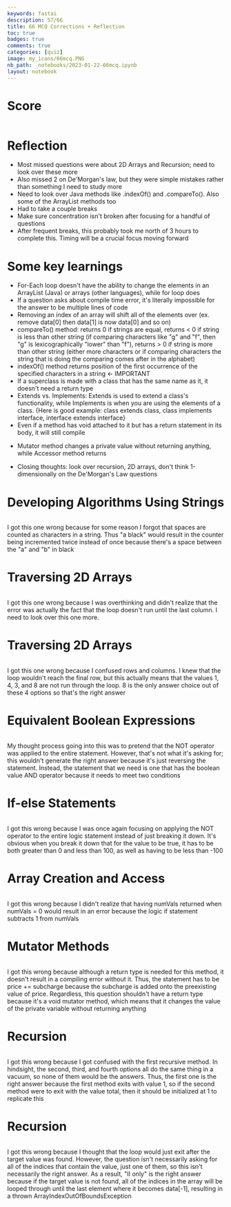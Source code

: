 ```yaml
---
keywords: fastai
description: 57/66
title: 66 MCQ Corrections + Reflection
toc: true
badges: true
comments: true
categories: [quiz]
image: my_icons/66mcq.PNG
nb_path: _notebooks/2023-01-22-66mcq.ipynb
layout: notebook
---
```


<!--
#################################################
### THIS FILE WAS AUTOGENERATED! DO NOT EDIT! ###
#################################################
# file to edit: _notebooks/2023-01-22-66mcq.ipynb
-->

<div class="container" id="notebook-container">
        
<div class="cell border-box-sizing text_cell rendered"><div class="inner_cell">
<div class="text_cell_render border-box-sizing rendered_html">
<h1 id="Score">Score<a class="anchor-link" href="#Score"> </a></h1><p><img src="/fastpages/images/copied_from_nb/my_icons/66mcq.PNG" alt=""></p>

</div>
</div>
</div>
<div class="cell border-box-sizing text_cell rendered"><div class="inner_cell">
<div class="text_cell_render border-box-sizing rendered_html">
<h1 id="Reflection">Reflection<a class="anchor-link" href="#Reflection"> </a></h1><ul>
<li>Most missed questions were about 2D Arrays and Recursion; need to look over these more</li>
<li>Also missed 2 on De'Morgan's law, but they were simple mistakes rather than something I need to study more</li>
<li>Need to look over Java methods like .indexOf() and .compareTo(). Also some of the ArrayList methods too</li>
<li>Had to take a couple breaks </li>
<li>Make sure concentration isn't broken after focusing for a handful of questions</li>
<li>After frequent breaks, this probably took me north of 3 hours to complete this. Timing will be a crucial focus moving forward</li>
</ul>

</div>
</div>
</div>
<div class="cell border-box-sizing text_cell rendered"><div class="inner_cell">
<div class="text_cell_render border-box-sizing rendered_html">
<h1 id="Some-key-learnings">Some key learnings<a class="anchor-link" href="#Some-key-learnings"> </a></h1><ul>
<li>For-Each loop doesn't have the ability to change the elements in an ArrayList (Java) or arrays (other languages), while for loop does</li>
<li>If a question asks about compile time error, it's literally impossible for the answer to be multiple lines of code</li>
<li>Removing an index of an array will shift all of the elements over (ex. remove data[0] then data[1] is now data[0] and so on)</li>
<li>compareTo() method: returns 0 if strings are equal, returns &lt; 0 if string is less than other string (if comparing characters like "g" and "f", then "g" is lexicographically "lower" than "f"), returns &gt; 0 if string is more than other string (either more characters or if comparing characters the string that is doing the comparing comes after in the alphabet)</li>
<li>indexOf() method returns position of the first occurrence of the specified characters in a string &lt;- IMPORTANT </li>
<li>If a superclass is made with a class that has the same name as it, it doesn't need a return type</li>
<li>Extends vs. Implements: Extends is used to extend a class's functionality, while Implements is when you are using the elements of a class. {Here is good example: class extends class, class implements interface, interface extends interface}</li>
<li>Even if a method has void attached to it but has a return statement in its body, it will still compile</li>
<li><p>Mutator method changes a private value without returning anything, while Accessor method returns</p>
</li>
<li><p>Closing thoughts: look over recursion, 2D arrays, don't think 1-dimensionally on the De'Morgan's Law questions</p>
</li>
</ul>

</div>
</div>
</div>
<div class="cell border-box-sizing text_cell rendered"><div class="inner_cell">
<div class="text_cell_render border-box-sizing rendered_html">
<h1 id="Developing-Algorithms-Using-Strings">Developing Algorithms Using Strings<a class="anchor-link" href="#Developing-Algorithms-Using-Strings"> </a></h1><p><img src="/fastpages/images/copied_from_nb/my_icons/q17v2.PNG" alt=""></p>

</div>
</div>
</div>
<div class="cell border-box-sizing text_cell rendered"><div class="inner_cell">
<div class="text_cell_render border-box-sizing rendered_html">
<p>I got this one wrong because for some reason I forgot that spaces are counted as characters in a string. Thus "a black" would result in the counter being incremented twice instead of once because there's a space between the "a" and "b" in black</p>

</div>
</div>
</div>
<div class="cell border-box-sizing text_cell rendered"><div class="inner_cell">
<div class="text_cell_render border-box-sizing rendered_html">
<h1 id="Traversing-2D-Arrays">Traversing 2D Arrays<a class="anchor-link" href="#Traversing-2D-Arrays"> </a></h1><p><img src="/fastpages/images/copied_from_nb/my_icons/q17v2.PNG" alt=""></p>

</div>
</div>
</div>
<div class="cell border-box-sizing text_cell rendered"><div class="inner_cell">
<div class="text_cell_render border-box-sizing rendered_html">
<p>I got this one wrong because I was overthinking and didn't realize that the error was actually the fact that the loop doesn't run until the last column. I need to look over this one more.</p>

</div>
</div>
</div>
<div class="cell border-box-sizing text_cell rendered"><div class="inner_cell">
<div class="text_cell_render border-box-sizing rendered_html">
<h1 id="Traversing-2D-Arrays">Traversing 2D Arrays<a class="anchor-link" href="#Traversing-2D-Arrays"> </a></h1><p><img src="/fastpages/images/copied_from_nb/my_icons/q17v2.PNG" alt=""></p>

</div>
</div>
</div>
<div class="cell border-box-sizing text_cell rendered"><div class="inner_cell">
<div class="text_cell_render border-box-sizing rendered_html">
<p>I got this one wrong because I confused rows and columns. I knew that the loop wouldn't reach the final row, but this actually means that the values 1, 4, 3, and 8 are not run through the loop. 8 is the only answer choice out of these 4 options so that's the right answer</p>

</div>
</div>
</div>
<div class="cell border-box-sizing text_cell rendered"><div class="inner_cell">
<div class="text_cell_render border-box-sizing rendered_html">
<h1 id="Equivalent-Boolean-Expressions">Equivalent Boolean Expressions<a class="anchor-link" href="#Equivalent-Boolean-Expressions"> </a></h1><p><img src="/fastpages/images/copied_from_nb/my_icons/q31v2.PNG" alt=""></p>

</div>
</div>
</div>
<div class="cell border-box-sizing text_cell rendered"><div class="inner_cell">
<div class="text_cell_render border-box-sizing rendered_html">
<p>My thought process going into this was to pretend that the NOT operator was applied to the entire statement. However, that's not what it's asking for; this wouldn't generate the right answer because it's just reversing the statement. Instead, the statement that we need is one that has the boolean value AND operator because it needs to meet two conditions</p>

</div>
</div>
</div>
<div class="cell border-box-sizing text_cell rendered"><div class="inner_cell">
<div class="text_cell_render border-box-sizing rendered_html">
<h1 id="If-else-Statements">If-else Statements<a class="anchor-link" href="#If-else-Statements"> </a></h1><p><img src="/fastpages/images/copied_from_nb/my_icons/q37.PNG" alt=""></p>

</div>
</div>
</div>
<div class="cell border-box-sizing text_cell rendered"><div class="inner_cell">
<div class="text_cell_render border-box-sizing rendered_html">
<p>I got this wrong because I was once again focusing on applying the NOT operator to the entire logic statement instead of just breaking it down. It's obvious when you break it down that for the value to be true, it has to be both greater than 0 and less than 100, as well as having to be less than -100</p>

</div>
</div>
</div>
<div class="cell border-box-sizing text_cell rendered"><div class="inner_cell">
<div class="text_cell_render border-box-sizing rendered_html">
<h1 id="Array-Creation-and-Access">Array Creation and Access<a class="anchor-link" href="#Array-Creation-and-Access"> </a></h1><p><img src="/fastpages/images/copied_from_nb/my_icons/q40.PNG" alt=""></p>

</div>
</div>
</div>
<div class="cell border-box-sizing text_cell rendered"><div class="inner_cell">
<div class="text_cell_render border-box-sizing rendered_html">
<p>I got this wrong because I didn't realize that having numVals returned when numVals = 0 would result in an error because the logic if statement subtracts 1 from numVals</p>

</div>
</div>
</div>
<div class="cell border-box-sizing text_cell rendered"><div class="inner_cell">
<div class="text_cell_render border-box-sizing rendered_html">
<h1 id="Mutator-Methods">Mutator Methods<a class="anchor-link" href="#Mutator-Methods"> </a></h1><p><img src="/fastpages/images/copied_from_nb/my_icons/q52.PNG" alt=""></p>

</div>
</div>
</div>
<div class="cell border-box-sizing text_cell rendered"><div class="inner_cell">
<div class="text_cell_render border-box-sizing rendered_html">
<p>I got this wrong because although a return type is needed for this method, it doesn't result in a compiling error without it. Thus, the statement has to be price += subcharge because the subcharge is added onto the preexisting value of price. Regardless, this question shouldn't have a return type because it's a void mutator method, which means that it changes the value of the private variable without returning anything</p>

</div>
</div>
</div>
<div class="cell border-box-sizing text_cell rendered"><div class="inner_cell">
<div class="text_cell_render border-box-sizing rendered_html">
<h1 id="Recursion">Recursion<a class="anchor-link" href="#Recursion"> </a></h1><p><img src="/fastpages/images/copied_from_nb/my_icons/q53.PNG" alt=""></p>

</div>
</div>
</div>
<div class="cell border-box-sizing text_cell rendered"><div class="inner_cell">
<div class="text_cell_render border-box-sizing rendered_html">
<p>I got this wrong because I got confused with the first recursive method. In hindsight, the second, third, and fourth options all do the same thing in a vacuum, so none of them would be the answers. Thus, the first one is the right answer because the first method exits with value 1, so if the second method were to exit with the value total, then it should be initialized at 1 to replicate this</p>

</div>
</div>
</div>
<div class="cell border-box-sizing text_cell rendered"><div class="inner_cell">
<div class="text_cell_render border-box-sizing rendered_html">
<h1 id="Recursion">Recursion<a class="anchor-link" href="#Recursion"> </a></h1><p><img src="/fastpages/images/copied_from_nb/my_icons/q59.PNG" alt=""></p>

</div>
</div>
</div>
<div class="cell border-box-sizing text_cell rendered"><div class="inner_cell">
<div class="text_cell_render border-box-sizing rendered_html">
<p>I got this wrong because I thought that the loop would just exit after the target value was found. However, the question isn't necessarily asking for all of the indices that contain the value, just one of them, so this isn't necessarily the right answer. As a result, "II only" is the right answer because if the target value is not found, all of the indices in the array will be looped through until the last element where it becomes data[-1], resulting in a thrown ArrayIndexOutOfBoundsException</p>

</div>
</div>
</div>
</div>
 


